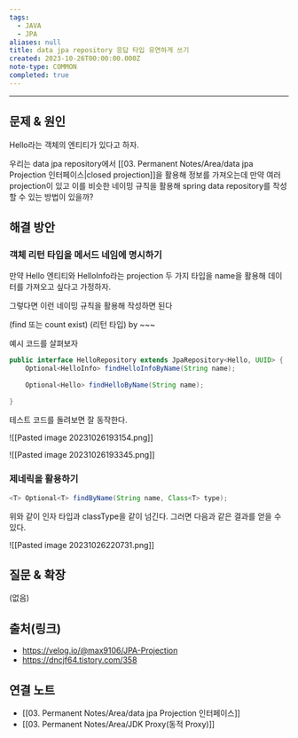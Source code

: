 ```yaml
---
tags:
  - JAVA
  - JPA
aliases: null
title: data jpa repository 응답 타입 유연하게 쓰기
created: 2023-10-26T00:00:00.000Z
note-type: COMMON
completed: true
---
```


----

## 문제 & 원인

Hello라는 객체의 엔티티가 있다고 하자. 

우리는 data jpa repository에서 [[03. Permanent Notes/Area/data jpa Projection 인터페이스|closed projection]]을 활용해 정보를 가져오는데 만약 여러 projection이 있고 이를 비슷한 네이밍 규칙을 활용해 spring data repository를 작성할 수 있는 방법이 있을까?


## 해결 방안

### 객체 리턴 타입을 메서드 네임에 명시하기

만약 Hello 엔티티와 HelloInfo라는 projection 두 가지 타입을 name을 활용해 데이터를 가져오고 싶다고 가정하자. 

그렇다면 이런 네이밍 규칙을 활용해 작성하면 된다

(find 또는 count exist) (리턴 타입) by ~~~

예시 코드를 살펴보자

```java
public interface HelloRepository extends JpaRepository<Hello, UUID> {  
    Optional<HelloInfo> findHelloInfoByName(String name);  
  
    Optional<Hello> findHelloByName(String name);  
  
}
```

테스트 코드를 돌려보면 잘 동작한다.

![[Pasted image 20231026193154.png]]


![[Pasted image 20231026193345.png]]


### 제네릭을 활용하기
```java
<T> Optional<T> findByName(String name, Class<T> type);
```

위와 같이 인자 타입과 classType을 같이 넘긴다. 그러면 다음과 같은 결과를 얻을 수 있다.

![[Pasted image 20231026220731.png]]


## 질문 & 확장

(없음)

## 출처(링크)
- https://velog.io/@max9106/JPA-Projection
- https://dncjf64.tistory.com/358
## 연결 노트
- [[03. Permanent Notes/Area/data jpa Projection 인터페이스]]
- [[03. Permanent Notes/Area/JDK Proxy(동적 Proxy)]]
